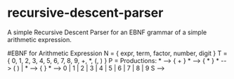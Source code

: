 # recursive-descent-parser
A simple Recursive Descent Parser for an EBNF grammar of a simple arithmetic expression.

#EBNF for Arithmetic Expression
    N = { expr, term, factor, number, digit }
    T = { 0, 1, 2, 3, 4, 5, 6, 7, 8, 9, +, *, (, ) }
    P = Productions:
      * <expr> --> <term> { + <term> }
      * <term> --> <factor> { * <factor> }
      * <factor> --> ( <expr> ) | <number>
      * <number> --> <digit> { <digit> }
      * <digit> --> 0 | 1 | 2 | 3 | 4 | 5 | 6 | 7 | 8 | 9
    S --> <expr>

